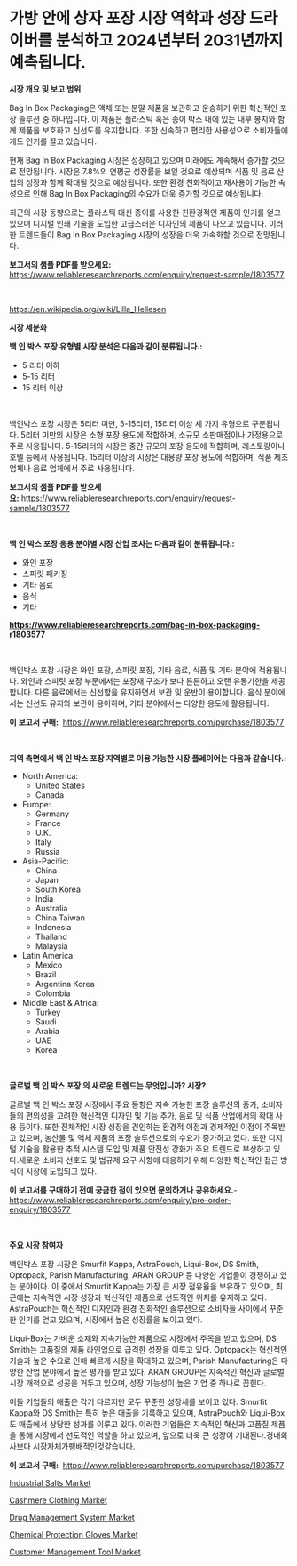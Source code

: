 <p><h1>가방 안에 상자 포장 시장 역학과 성장 드라이버를 분석하고 2024년부터 2031년까지 예측됩니다.</h1></p><p><strong>시장 개요 및 보고 범위</strong></p>
<p><p>Bag In Box Packaging은 액체 또는 분말 제품을 보관하고 운송하기 위한 혁신적인 포장 솔루션 중 하나입니다. 이 제품은 플라스틱 혹은 종이 박스 내에 있는 내부 봉지와 함께 제품을 보호하고 신선도를 유지합니다. 또한 신속하고 편리한 사용성으로 소비자들에게도 인기를 끌고 있습니다.</p><p>현재 Bag In Box Packaging 시장은 성장하고 있으며 미래에도 계속해서 증가할 것으로 전망됩니다. 시장은 7.8%의 연평균 성장률을 보일 것으로 예상되며 식품 및 음료 산업의 성장과 함께 확대될 것으로 예상됩니다. 또한 환경 친화적이고 재사용이 가능한 속성으로 인해 Bag In Box Packaging의 수요가 더욱 증가할 것으로 예상됩니다.</p><p>최근의 시장 동향으로는 플라스틱 대신 종이를 사용한 친환경적인 제품이 인기를 얻고 있으며 디지털 인쇄 기술을 도입한 고급스러운 디자인의 제품이 나오고 있습니다. 이러한 트렌드들이 Bag In Box Packaging 시장의 성장을 더욱 가속화할 것으로 전망됩니다.</p></p>
<p><strong>보고서의 샘플 PDF를 받으세요:</strong> <a href="https://www.reliableresearchreports.com/enquiry/request-sample/1803577">https://www.reliableresearchreports.com/enquiry/request-sample/1803577</a></p>
<p>&nbsp;</p>
<p><a href="https://en.wikipedia.org/wiki/Lilla_Hellesen">https://en.wikipedia.org/wiki/Lilla_Hellesen</a></p>
<p><strong>시장 세분화</strong></p>
<p><strong>백 인 박스 포장 유형별 시장 분석은 다음과 같이 분류됩니다.:</strong></p>
<p><ul><li>5 리터 이하</li><li>5-15 리터</li><li>15 리터 이상</li></ul></p>
<p>&nbsp;</p>
<p><p>백인박스 포장 시장은 5리터 미만, 5-15리터, 15리터 이상 세 가지 유형으로 구분됩니다. 5리터 미만의 시장은 소형 포장 용도에 적합하며, 소규모 소판매점이나 가정용으로 주로 사용됩니다. 5-15리터의 시장은 중간 규모의 포장 용도에 적합하며, 레스토랑이나 호텔 등에서 사용됩니다. 15리터 이상의 시장은 대용량 포장 용도에 적합하며, 식품 제조업체나 음료 업체에서 주로 사용됩니다.</p></p>
<p><strong>보고서의 샘플 PDF를 받으세요:</strong>&nbsp;<a href="https://www.reliableresearchreports.com/enquiry/request-sample/1803577">https://www.reliableresearchreports.com/enquiry/request-sample/1803577</a></p>
<p>&nbsp;</p>
<p><strong> 백 인 박스 포장 응용 분야별 시장 산업 조사는 다음과 같이 분류됩니다.:</strong></p>
<p><ul><li>와인 포장</li><li>스피릿 패키징</li><li>기타 음료</li><li>음식</li><li>기타</li></ul></p>
<p><strong><a href="https://www.reliableresearchreports.com/bag-in-box-packaging-r1803577">https://www.reliableresearchreports.com/bag-in-box-packaging-r1803577</a></strong></p>
<p>&nbsp;</p>
<p><p>백인박스 포장 시장은 와인 포장, 스피릿 포장, 기타 음료, 식품 및 기타 분야에 적용됩니다. 와인과 스피릿 포장 부문에서는 포장재 구조가 보다 튼튼하고 오랜 유통기한을 제공합니다. 다른 음료에서는 신선함을 유지하면서 보관 및 운반이 용이합니다. 음식 분야에서는 신선도 유지와 보관이 용이하며, 기타 분야에서는 다양한 용도에 활용됩니다.</p></p>
<p><strong>이 보고서 구매:</strong>&nbsp; <a href="https://www.reliableresearchreports.com/purchase/1803577">https://www.reliableresearchreports.com/purchase/1803577</a></p>
<p>&nbsp;</p>
<p><strong>지역 측면에서 백 인 박스 포장 지역별로 이용 가능한 시장 플레이어는 다음과 같습니다.:</strong></p>
<p><ul>
    <li>
        North America:
        <ul>
            <li>United States</li>
            <li>Canada</li>
        </ul>
    </li>
    <li>
        Europe:
        <ul>
            <li>Germany</li>
            <li>France</li>
            <li>U.K.</li>
            <li>Italy</li>
            <li>Russia</li>
        </ul>
    </li>
    <li>
        Asia-Pacific:
        <ul>
            <li>China</li>
            <li>Japan</li>
            <li>South Korea</li>
            <li>India</li>
            <li>Australia</li>
            <li>China Taiwan</li>
            <li>Indonesia</li>
            <li>Thailand</li>
            <li>Malaysia</li>
        </ul>
    </li>
    <li>
        Latin America:
        <ul>
            <li>Mexico</li>
            <li>Brazil</li>
            <li>Argentina Korea</li>
            <li>Colombia</li>
        </ul>
    </li>
    <li>
        Middle East & Africa:
        <ul>
            <li>Turkey</li>
            <li>Saudi</li>
            <li>Arabia</li>
            <li>UAE</li>
            <li>Korea</li>
        </ul>
    </li>
    </ul></p>
<p>&nbsp;</p>
<p><strong>글로벌 백 인 박스 포장 의 새로운 트렌드는 무엇입니까? 시장?</strong></p>
<p><p>글로벌 백 인 박스 포장 시장에서 주요 동향은 지속 가능한 포장 솔루션의 증가, 소비자들의 편의성을 고려한 혁신적인 디자인 및 기능 추가, 음료 및 식품 산업에서의 확대 사용 등이다. 또한 전체적인 시장 성장을 견인하는 환경적 이점과 경제적인 이점이 주목받고 있으며, 농산물 및 액체 제품의 포장 솔루션으로의 수요가 증가하고 있다. 또한 디지털 기술을 활용한 추적 시스템 도입 및 제품 안전성 강화가 주요 트렌드로 부상하고 있다.새로운 소비자 선호도 및 법규제 요구 사항에 대응하기 위해 다양한 혁신적인 접근 방식이 시장에 도입되고 있다.</p></p>
<p><strong>이 보고서를 구매하기 전에 궁금한 점이 있으면 문의하거나 공유하세요.</strong>- <a href="https://www.reliableresearchreports.com/enquiry/pre-order-enquiry/1803577">https://www.reliableresearchreports.com/enquiry/pre-order-enquiry/1803577</a></p>
<p>&nbsp;</p>
<p><strong>주요 시장 참여자</strong></p>
<p><p>백인박스 포장 시장은 Smurfit Kappa, AstraPouch, Liqui-Box, DS Smith, Optopack, Parish Manufacturing, ARAN GROUP 등 다양한 기업들이 경쟁하고 있는 분야이다. 이 중에서 Smurfit Kappa는 가장 큰 시장 점유율을 보유하고 있으며, 최근에는 지속적인 시장 성장과 혁신적인 제품으로 선도적인 위치를 유지하고 있다. AstraPouch는 혁신적인 디자인과 환경 친화적인 솔루션으로 소비자들 사이에서 꾸준한 인기를 얻고 있으며, 시장에서 높은 성장률을 보이고 있다.</p><p>Liqui-Box는 가벼운 소재와 지속가능한 제품으로 시장에서 주목을 받고 있으며, DS Smith는 고품질의 제품 라인업으로 급격한 성장을 이루고 있다. Optopack는 혁신적인 기술과 높은 수요로 인해 빠르게 시장을 확대하고 있으며, Parish Manufacturing은 다양한 산업 분야에서 높은 평가를 받고 있다. ARAN GROUP은 지속적인 혁신과 글로벌 시장 개척으로 성공을 거두고 있으며, 성장 가능성이 높은 기업 중 하나로 꼽힌다.</p><p>이들 기업들의 매출은 각기 다르지만 모두 꾸준한 성장세를 보이고 있다. Smurfit Kappa와 DS Smith는 특히 높은 매출을 기록하고 있으며, AstraPouch와 Liqui-Box도 매출에서 상당한 성과를 이루고 있다. 이러한 기업들은 지속적인 혁신과 고품질 제품을 통해 시장에서 선도적인 역할을 하고 있으며, 앞으로 더욱 큰 성장이 기대된다.경내회사보다 시장자체가팽배적인것같습니다.</p></p>
<p><strong>이 보고서 구매:</strong>&nbsp;&nbsp;<a href="https://www.reliableresearchreports.com/purchase/1803577">https://www.reliableresearchreports.com/purchase/1803577</a></p>
<p><p><a href="https://github.com/amapolalg/Market-Research-Report-List-1/blob/main/industrial-salts-market.md">Industrial Salts Market</a></p><p><a href="https://medium.com/@karleeprice2004/global-cashmere-clothing-market-status-2024-2031-and-forecast-by-region-product-end-use-4f524da72d30">Cashmere Clothing Market</a></p><p><a href="https://issuu.com/reportprime-2/docs/drug-management-system-market-size-2030.pptx">Drug Management System Market</a></p><p><a href="https://medium.com/@marcoshoppe2023/global-chemical-protection-gloves-market-analysis-trends-forecasts-and-growth-opportunities-54a7ae96c0f1">Chemical Protection Gloves Market</a></p><p><a href="https://issuu.com/reportprime-2/docs/customer-management-tool-market-size-2030.pptx">Customer Management Tool Market</a></p></p>